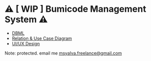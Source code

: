 # ⚠ [ WIP ] Bumicode Management System ⚠

- [DBML](https://s.id/bmdbml)
- [Relation & Use Case Diagram](https://s.id/gdappdev)
- [UI/UX Design](https://www.figma.com/file/FkQruccMsmkPIlvrHbgDkQ/bumasis?node-id=0%3A1)

Note: protected. email me [msyalva.freelance@gmail.com](mailme:msyalva.freelance@gmail.com)
